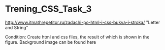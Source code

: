 # Trening_CSS_Task_3
http://www.itmathrepetitor.ru/zadachi-po-html-i-css-bukva-i-stroka/
"Letter and String"

Condition: Create html and css files, the result of which is shown in the figure. Background image can be found here
